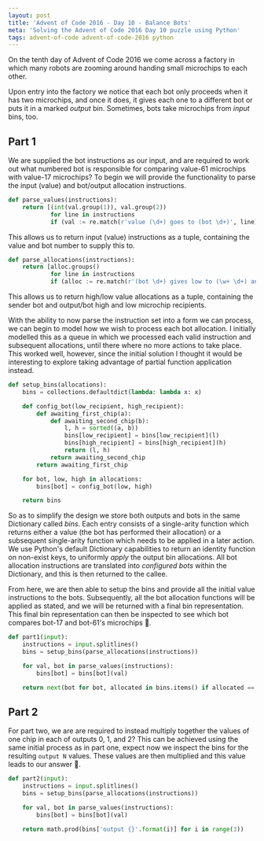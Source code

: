 ```yaml
---
layout: post
title: 'Advent of Code 2016 - Day 10 - Balance Bots'
meta: 'Solving the Advent of Code 2016 Day 10 puzzle using Python'
tags: advent-of-code advent-of-code-2016 python
---
```


On the tenth day of Advent of Code 2016 we come across a factory in which many robots are zooming around handing small microchips to each other.

<!--more-->

Upon entry into the factory we notice that each bot only proceeds when it has two microchips, and once it does, it gives each one to a different bot or puts it in a marked _output_ bin.
Sometimes, bots take microchips from _input_ bins, too.

## Part 1

We are supplied the bot instructions as our input, and are required to work out what numbered bot is responsible for comparing value-61 microchips with value-17 microchips?
To begin we will provide the functionality to parse the input (value) and bot/output allocation instructions.

```python
def parse_values(instructions):
    return [(int(val.group(1)), val.group(2))
            for line in instructions
            if (val := re.match(r'value (\d+) goes to (bot \d+)', line))]
```

This allows us to return input (value) instructions as a tuple, containing the value and bot number to supply this to.

```python
def parse_allocations(instructions):
    return [alloc.groups()
            for line in instructions
            if (alloc := re.match(r'(bot \d+) gives low to (\w+ \d+) and high to (\w+ \d+)', line))]
```

This allows us to return high/low value allocations as a tuple, containing the sender bot and output/bot high and low microchip recipients.

With the ability to now parse the instruction set into a form we can process, we can begin to model how we wish to process each bot allocation.
I initially modelled this as a queue in which we processed each valid instruction and subsequent allocations, until there where no more actions to take place.
This worked well, however, since the initial solution I thought it would be interesting to explore taking advantage of partial function application instead.

```python
def setup_bins(allocations):
    bins = collections.defaultdict(lambda: lambda x: x)

    def config_bot(low_recipient, high_recipient):
        def awaiting_first_chip(a):
            def awaiting_second_chip(b):
                l, h = sorted((a, b))
                bins[low_recipient] = bins[low_recipient](l)
                bins[high_recipient] = bins[high_recipient](h)
                return (l, h)
            return awaiting_second_chip
        return awaiting_first_chip

    for bot, low, high in allocations:
        bins[bot] = config_bot(low, high)

    return bins
```

So as to simplify the design we store both outputs and bots in the same Dictionary called _bins_.
Each entry consists of a single-arity function which returns either a value (the bot has performed their allocation) or a subsequent single-arity function which needs to be applied in a later action.
We use Python's default Dictionary capabilities to return an identity function on non-exist keys, to uniformly _apply_ the output bin allocations.
All bot allocation instructions are translated into _configured bots_ within the Dictionary, and this is then returned to the callee.

From here, we are then able to setup the bins and provide all the initial value instructions to the bots.
Subsequently, all the bot allocation functions will be applied as stated, and we will be returned with a final bin representation.
This final bin representation can then be inspected to see which bot compares bot-17 and bot-61's microchips 🌟.

```python
def part1(input):
    instructions = input.splitlines()
    bins = setup_bins(parse_allocations(instructions))

    for val, bot in parse_values(instructions):
        bins[bot] = bins[bot](val)

    return next(bot for bot, allocated in bins.items() if allocated == (17, 61))
```

## Part 2

For part two, we are are required to instead multiply together the values of one chip in each of outputs 0, 1, and 2?
This can be achieved using the same initial process as in part one, expect now we inspect the bins for the resulting `output N` values.
These values are then multiplied and this value leads to our answer 🌟.

```python
def part2(input):
    instructions = input.splitlines()
    bins = setup_bins(parse_allocations(instructions))

    for val, bot in parse_values(instructions):
        bins[bot] = bins[bot](val)

    return math.prod(bins['output {}'.format(i)] for i in range(3))
```
